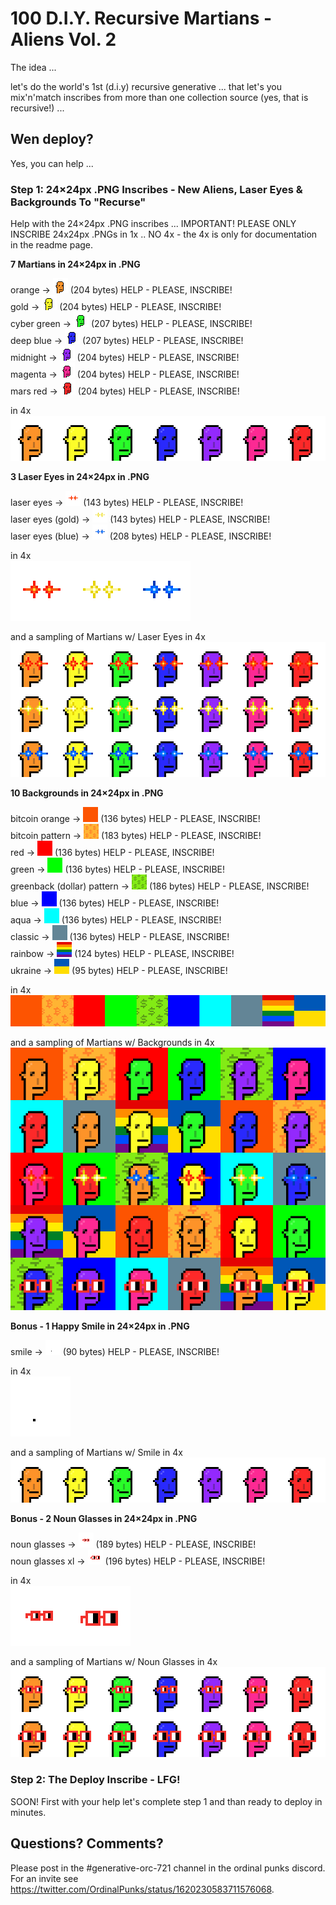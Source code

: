 # 100 D.I.Y. Recursive Martians - Aliens Vol. 2


The idea ...

let's do the world's 1st (d.i.y) recursive generative ...
that let's you mix'n'match inscribes from more than one collection source (yes, that is recursive!) ...



## Wen deploy?

Yes, you can help ...

### Step 1:  24×24px .PNG Inscribes - New Aliens, Laser Eyes & Backgrounds To "Recurse"

Help with the 24×24px .PNG inscribes ...      IMPORTANT! PLEASE ONLY INSCRIBE 24x24px .PNGs in 1x .. NO 4x -  the 4x is only for documentation in the readme page.


**7 Martians in 24×24px in .PNG**

orange -> ![](i/orange.png) (204 bytes)      HELP - PLEASE, INSCRIBE!<br>
gold       ->   ![](i/gold.png)  (204 bytes)  HELP - PLEASE, INSCRIBE!<br>
cyber green  ->  ![](i/cybergreen.png)  (207 bytes)  HELP - PLEASE, INSCRIBE!<br>
deep blue   ->   ![](i/deepblue.png) (207 bytes)    HELP - PLEASE, INSCRIBE!<br>
midnight   ->    ![](i/midnight.png) (204 bytes)  HELP - PLEASE, INSCRIBE!<br>
magenta    ->    ![](i/magenta.png) (204 bytes)   HELP - PLEASE, INSCRIBE!<br>
mars red -> ![](i/marsred.png) (204 bytes)   HELP - PLEASE, INSCRIBE!



in 4x <br>
![](i/martians@4x.png)



**3 Laser Eyes in 24×24px in .PNG**

laser eyes -> ![](i/lasereyes.png)  (143 bytes) HELP - PLEASE, INSCRIBE!<br>
laser eyes (gold) ->  ![](i/lasereyes-gold.png)  (143 bytes) HELP - PLEASE, INSCRIBE!<br>
laser eyes (blue) ->  ![](i/lasereyes-blue.png)  (208 bytes) HELP - PLEASE, INSCRIBE!


in 4x <br>
![](i/lasereyes@4x.png)

and a sampling of Martians w/ Laser Eyes in 4x <br>
![](i/martians-lasereyes@4x.png)



**10 Backgrounds in 24×24px in .PNG**


bitcoin orange -> ![](i/background-bitcoin-orange.png)  (136 bytes) HELP - PLEASE, INSCRIBE!<br>
bitcoin pattern -> ![](i/background-bitcoin-pattern.png)  (183 bytes) HELP - PLEASE, INSCRIBE!<br>
red             -> ![](i/background-red.png)  (136 bytes) HELP - PLEASE, INSCRIBE!<br>
green           -> ![](i/background-green.png)  (136 bytes) HELP - PLEASE, INSCRIBE!<br>
greenback (dollar) pattern  -> ![](i/background-dollar-pattern.png)  (186 bytes) HELP - PLEASE, INSCRIBE!<br>
blue  ->  ![](i/background-blue.png)  (136 bytes) HELP - PLEASE, INSCRIBE!<br>
aqua  ->  ![](i/background-aqua.png)  (136 bytes) HELP - PLEASE, INSCRIBE!<br>
classic -> ![](i/background-classic.png)  (136 bytes) HELP - PLEASE, INSCRIBE!<br>
rainbow  ->  ![](i/background-rainbow.png)  (124 bytes) HELP - PLEASE, INSCRIBE!<br>
ukraine  -> ![](i/background-ukraine.png)  (95 bytes) HELP - PLEASE, INSCRIBE!



in 4x <br>
![](i/backgrounds@4x.png)

and a sampling of  Martians w/ Backgrounds in 4x <br>
![](i/martians-backgrounds@4x.png)





**Bonus - 1 Happy Smile in 24×24px in .PNG**

smile -> ![](i/smile.png)  (90 bytes) HELP - PLEASE, INSCRIBE!


in 4x <br>
![](i/smile@4x.png)

and a sampling of  Martians w/ Smile in 4x <br>
![](i/martians-smile@4x.png)


**Bonus -  2 Noun Glasses in 24×24px in .PNG**

noun glasses      -> ![](i/noun-glasses.png)  (189 bytes) HELP - PLEASE, INSCRIBE! <br>
noun glasses xl   ->  ![](i/noun-glasses_xl.png) (196 bytes) HELP - PLEASE, INSCRIBE!


in 4x <br>
![](i/noun-glasses@4x.png)

and a sampling of Martians w/ Noun Glasses in 4x <br>
![](i/martians-noun@4x.png)





###  Step 2:   The Deploy Inscribe - LFG!

SOON!    First with your help let's complete step 1 and than ready to deploy in minutes.




## Questions? Comments?

Please post in the #generative-orc-721 channel
in the ordinal punks discord.
For an invite
see <https://twitter.com/OrdinalPunks/status/1620230583711576068>.


